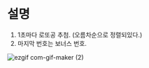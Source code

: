# 설명


1. 1초마다 로또공 추첨. (오름차순으로 정렬되있다.)
2. 마지막 번호는 보너스 번호.

![ezgif com-gif-maker (2)](https://user-images.githubusercontent.com/63354527/103436961-d477e580-4c64-11eb-8861-014f9a52ae30.gif)
